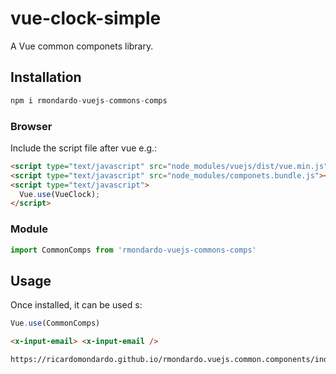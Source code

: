# vue-clock-simple

A Vue common componets library.

## Installation

```js
npm i rmondardo-vuejs-commons-comps
```

### Browser

Include the script file after vue e.g.:

```html
<script type="text/javascript" src="node_modules/vuejs/dist/vue.min.js"></script>
<script type="text/javascript" src="node_modules/componets.bundle.js"></script>
<script type="text/javascript">
  Vue.use(VueClock);
</script>
```

### Module

```js
import CommonComps from 'rmondardo-vuejs-commons-comps'
```

## Usage

Once installed, it can be used s:

```js
Vue.use(CommonComps)
```

```html
<x-input-email> <x-input-email />
```

```All components
https://ricardomondardo.github.io/rmondardo.vuejs.common.components/index.html
